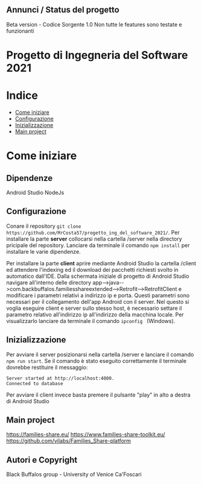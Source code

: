 ## Annunci / Status del progetto
Beta version - Codice Sorgente 1.0
Non tutte le features sono testate e funzionanti

# Progetto di Ingegneria del Software 2021

# Indice

- [Come iniziare](#come-iniziare)
- [Configurazione](#configurazione)
- [Inizializzazione](#inizializzazione)
- [Main project](#main-project)

# Come iniziare
## Dipendenze
Android Studio
NodeJs

## Configurazione
Conare il repository ```git clone https://github.com/MrCosta57/progetto_ing_del_software_2021/```.
Per installare la parte **server** collocarsi nella cartella /server nella directory pricipale del repository.
Lanciare da terminale il comando ```npm install``` per installare le varie dipendenze.

Per installare la parte **client** aprire mediante Android Studio la cartella /client ed attendere l'indexing ed il download dei pacchetti richiesti svolto in automatico dall'IDE.
Dalla schermata iniziale di progetto di Android Studio navigare all'interno delle directory app-->java-->com.backbuffalos.familiesshareextended-->Retrofit-->RetrofitClient e modificare i parametri relativi a indirizzo ip e porta.
Questi parametri sono necessari per il collegamento dell'app Android con il server.
Nel questo si voglia eseguire client e server sullo stesso host, è necessario settare il parametro relativo all'indirizzo ip all'indirizzo della macchina locale. Per visualizzarlo lanciare da terminale il comando ```ipconfig ``` (Windows).


## Inizializzazione
Per avviare il server posizionarsi nella cartella /server e lanciare il comando ```npm run start```.
Se il comando è stato eseguito correttamente il terminale dovrebbe restituire il messaggio:
```
Server started at http://localhost:4000.
Connected to database
```

Per avviare il client invece basta premere il pulsante "play" in alto a destra di Android Studio


## Main project
https://families-share.eu/
https://www.families-share-toolkit.eu/
https://github.com/vilabs/Families_Share-platform

## Autori e Copyright
Black Buffalos group - University of Venice Ca'Foscari
